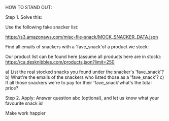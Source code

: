 HOW TO STAND OUT:

Step 1. Solve this: 

Use the following fake snacker list:

https://s3.amazonaws.com/misc-file-snack/MOCK_SNACKER_DATA.json

Find all emails of snackers with a \'fave_snack\'of a product we stock:

Our product list can be found here (assume all products here are in stock):
https://ca.desknibbles.com/products.json?limit=250

a) List the real stocked snacks you found under the snacker\'s \'fave_snack\'?
b) What\'re the emails of the snackers who listed those as a \'fave_snack\'?
c) If all those snackers we\'re to pay for their \'fave_snack\'what\'s the total price?

Step 2. Apply: 
Answer question abc (optional), and let us know what your favourite snack is!

Make work happier